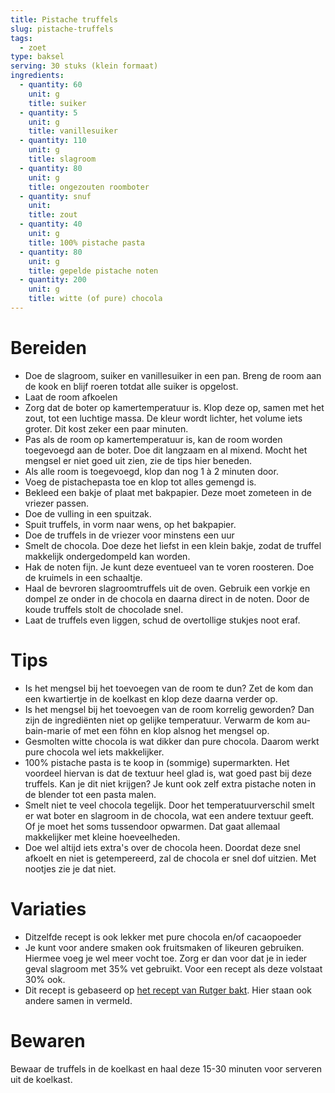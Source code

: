 ```yaml
---
title: Pistache truffels
slug: pistache-truffels
tags:
  - zoet
type: baksel
serving: 30 stuks (klein formaat)
ingredients:
  - quantity: 60
    unit: g
    title: suiker
  - quantity: 5
    unit: g
    title: vanillesuiker
  - quantity: 110
    unit: g
    title: slagroom 
  - quantity: 80
    unit: g
    title: ongezouten roomboter
  - quantity: snuf
    unit: 
    title: zout
  - quantity: 40
    unit: g
    title: 100% pistache pasta
  - quantity: 80
    unit: g
    title: gepelde pistache noten
  - quantity: 200
    unit: g
    title: witte (of pure) chocola 
---
```


# Bereiden

- Doe de slagroom, suiker en vanillesuiker in een pan. Breng de room aan de kook en blijf roeren totdat alle suiker is opgelost.
- Laat de room afkoelen
- Zorg dat de boter op kamertemperatuur is. Klop deze op, samen met het zout, tot een luchtige massa. De kleur wordt lichter, het volume iets groter. Dit kost zeker een paar minuten.
- Pas als de room op kamertemperatuur is, kan de room worden toegevoegd aan de boter. Doe dit langzaam en al mixend. Mocht het mengsel er niet goed uit zien, zie de tips hier beneden.
- Als alle room is toegevoegd, klop dan nog 1 à 2 minuten door.
- Voeg de pistachepasta toe en klop tot alles gemengd is.
- Bekleed een bakje of plaat met bakpapier. Deze moet zometeen in de vriezer passen.
- Doe de vulling in een spuitzak. 
- Spuit truffels, in vorm naar wens, op het bakpapier. 
- Doe de truffels in de vriezer voor minstens een uur
- Smelt de chocola. Doe deze het liefst in een klein bakje, zodat de truffel makkelijk ondergedompeld kan worden.
- Hak de noten fijn. Je kunt deze eventueel van te voren roosteren. Doe de kruimels in een schaaltje.
- Haal de bevroren slagroomtruffels uit de oven. Gebruik een vorkje en dompel ze onder in de chocola en daarna direct in de noten. Door de koude truffels stolt de chocolade snel.
- Laat de truffels even liggen, schud de overtollige stukjes noot eraf.

# Tips

- Is het mengsel bij het toevoegen van de room te dun? Zet de kom dan een kwartiertje in de koelkast en klop deze daarna verder op.
- Is het mengsel bij het toevoegen van de room korrelig geworden? Dan zijn de ingrediënten niet op gelijke temperatuur. Verwarm de kom au-bain-marie of met een föhn en klop alsnog het mengsel op. 
- Gesmolten witte chocola is wat dikker dan pure chocola. Daarom werkt pure chocola wel iets makkelijker.
- 100% pistache pasta is te koop in (sommige) supermarkten. Het voordeel hiervan is dat de textuur heel glad is, wat goed past bij deze truffels. Kan je dit niet krijgen? Je kunt ook zelf extra pistache noten in de blender tot een pasta malen. 
- Smelt niet te veel chocola tegelijk. Door het temperatuurverschil smelt er wat boter en slagroom in de chocola, wat een andere textuur geeft. Of je moet het soms tussendoor opwarmen. Dat gaat allemaal makkelijker met kleine hoeveelheden.
- Doe wel altijd iets extra's over de chocola heen. Doordat deze snel afkoelt en niet is getempereerd, zal de chocola er snel dof uitzien. Met nootjes zie je dat niet.

# Variaties

- Ditzelfde recept is ook lekker met pure chocola en/of cacaopoeder
- Je kunt voor andere smaken ook fruitsmaken of likeuren gebruiken. Hiermee voeg je wel meer vocht toe. Zorg er dan voor dat je in ieder geval slagroom met 35% vet gebruikt. Voor een recept als deze volstaat 30% ook.
- Dit recept is gebaseerd op [het recept van Rutger bakt](https://rutgerbakt.nl/friandise-recepten/truffels/slagroomtruffels-maken-in-3-smaken/). Hier staan ook andere samen in vermeld.

# Bewaren
Bewaar de truffels in de koelkast en haal deze 15-30 minuten voor serveren uit de koelkast.
